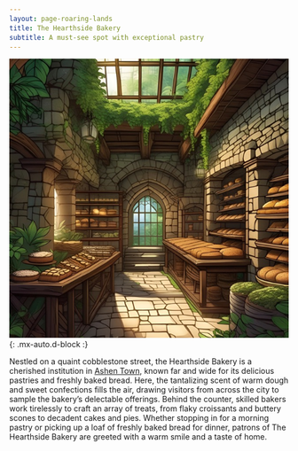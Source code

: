 ```yaml
---
layout: page-roaring-lands
title: The Hearthside Bakery
subtitle: A must-see spot with exceptional pastry
---
```


![The Hearthside Bakery](/assets/img/regions/hearthside-bakery.jpeg){: .mx-auto.d-block :}

Nestled on a quaint cobblestone street, the Hearthside Bakery is a cherished institution in [Ashen Town](/roaring-lands/codex/regions/ashen-town), known far and wide for its delicious pastries and freshly baked bread. Here, the tantalizing scent of warm dough and sweet confections fills the air, drawing visitors from across the city to sample the bakery’s delectable offerings. Behind the counter, skilled bakers work tirelessly to craft an array of treats, from flaky croissants and buttery scones to decadent cakes and pies. Whether stopping in for a morning pastry or picking up a loaf of freshly baked bread for dinner, patrons of The Hearthside Bakery are greeted with a warm smile and a taste of home.